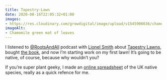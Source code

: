 ```yaml
---
title: Tapestry-Lawn
date: 2020-08-16T22:05:32+01:00
images:
- https://res.cloudinary.com/growdigital/image/upload/v1545906036/chamomile-IMAG2224.jpg
imageAlt:
- Chamomile green mat of leaves
---
```


I listened to [@RootsAndAll](https://twitter.com/RootsAndAll) podcast with [Lionel Smith](https://www.grassfreelawns.co.uk/index.html) about [Tapestry Lawns](https://rootsandall.co.uk/portfolio-item/episode-71-tapestry-lawns-with-dr-lionel-smith/), bought [the book](https://www.amazon.co.uk/Tapestry-Lawns-Freed-Grass-Flowers/dp/0367144034), and now I’m starting work on my first lawn! It’s going to be native, of course, because why wouldn’t you? 

If you’re super plant geeky, I made an [online spreadsheet](https://ethercalc.org/43hl82cfykip) of the UK native species, really as a quick refence for me.
